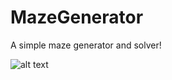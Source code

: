 # MazeGenerator
A simple maze generator and solver!


![alt text](img/preview.gif?raw=true "Ghidra")
